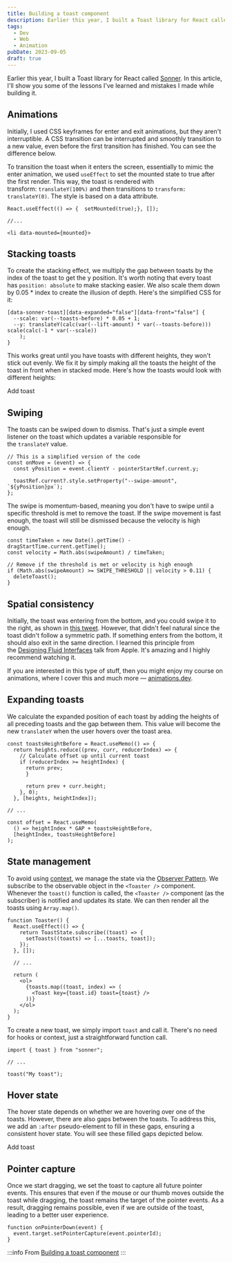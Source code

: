 ```yaml
---
title: Building a toast component
description: Earlier this year, I built a Toast library for React called Sonner. In this article, I'll show you some of the lessons I've learned and mistakes I made while building it.
tags:
  - Dev
  - Web
  - Animation
pubDate: 2023-09-05
draft: true
---
```

Earlier this year, I built a Toast library for React called [Sonner](https://sonner.emilkowal.ski/). In this article, I'll show you some of the lessons I've learned and mistakes I made while building it.

## Animations

Initially, I used CSS keyframes for enter and exit animations, but they aren't interruptible. A CSS transition can be interrupted and smoothly transition to a new value, even before the first transition has finished. You can see the difference below.

To transition the toast when it enters the screen, essentially to mimic the enter animation, we used `useEffect` to set the mounted state to true after the first render. This way, the toast is rendered with transform: `translateY(100%)` and then transitions to `transform: translateY(0)`. The style is based on a data attribute.

```tsx
React.useEffect(() => {  setMounted(true);}, []); 

//... 

<li data-mounted={mounted}>
```

## Stacking toasts

To create the stacking effect, we multiply the gap between toasts by the index of the toast to get the y position. It's worth noting that every toast has `position: absolute` to make stacking easier. We also scale them down by 0.05 * index to create the illusion of depth. Here's the simplified CSS for it:

```tsx
[data-sonner-toast][data-expanded="false"][data-front="false"] {  
  --scale: var(--toasts-before) * 0.05 + 1;
  --y: translateY(calc(var(--lift-amount) * var(--toasts-before))) scale(calc(-1 * var(--scale))
    );
}
```

This works great until you have toasts with different heights, they won't stick out evenly. We fix it by simply making all the toasts the height of the toast in front when in stacked mode. Here's how the toasts would look with different heights:

Add toast


## Swiping

The toasts can be swiped down to dismiss. That's just a simple event listener on the toast which updates a variable responsible for the `translateY` value.

```tsx
// This is a simplified version of the code
const onMove = (event) => {
  const yPosition = event.clientY - pointerStartRef.current.y;

  toastRef.current?.style.setProperty("--swipe-amount", `${yPosition}px`);
};
```

The swipe is momentum-based, meaning you don't have to swipe until a specific threshold is met to remove the toast. If the swipe movement is fast enough, the toast will still be dismissed because the velocity is high enough.

```tsx
const timeTaken = new Date().getTime() - dragStartTime.current.getTime();
const velocity = Math.abs(swipeAmount) / timeTaken; 

// Remove if the threshold is met or velocity is high enough
if (Math.abs(swipeAmount) >= SWIPE_THRESHOLD || velocity > 0.11) {
  deleteToast();
}
```



## Spatial consistency

Initially, the toast was entering from the bottom, and you could swipe it to the right, as shown in [this tweet](https://twitter.com/emilkowalski_/status/1503372086038962178). However, that didn't feel natural since the toast didn't follow a symmetric path. If something enters from the bottom, it should also exit in the same direction. I learned this principle from the [Designing Fluid Interfaces](https://developer.apple.com/videos/play/wwdc2018/803/) talk from Apple. It's amazing and I highly recommend watching it.  
  
If you are interested in this type of stuff, then you might enjoy my course on animations, where I cover this and much more — [animations.dev](https://animations.dev/).



## Expanding toasts


We calculate the expanded position of each toast by adding the heights of all preceding toasts and the gap between them. This value will become the new `translateY` when the user hovers over the toast area.

```tsx
const toastsHeightBefore = React.useMemo(() => {
  return heights.reduce((prev, curr, reducerIndex) => {
    // Calculate offset up until current toast
    if (reducerIndex >= heightIndex) {
      return prev;
      }
                      
      return prev + curr.height;
    }, 0);
  }, [heights, heightIndex]); 

// ... 

const offset = React.useMemo(
  () => heightIndex * GAP + toastsHeightBefore,
  [heightIndex, toastsHeightBefore]
);
```

## State management

To avoid using [context](https://react.dev/reference/react/createContext), we manage the state via the [Observer Pattern](https://javascriptpatterns.vercel.app/patterns/design-patterns/observer-pattern). We subscribe to the observable object in the `<Toaster />` component. Whenever the `toast()` function is called, the `<Toaster />` component (as the subscriber) is notified and updates its state. We can then render all the toasts using `Array.map()`.

```tsx
function Toaster() {
  React.useEffect(() => {
    return ToastState.subscribe((toast) => {
      setToasts((toasts) => [...toasts, toast]);
    });
  }, []);
            
  // ...
  
  return (
    <ol>
      {toasts.map((toast, index) => (
        <Toast key={toast.id} toast={toast} />
      ))}
    </ol>
  );
}
```

To create a new toast, we simply import `toast` and call it. There's no need for hooks or context, just a straightforward function call.

```tsx
import { toast } from "sonner"; 

// ... 

toast("My toast");
```


## Hover state

The hover state depends on whether we are hovering over one of the toasts. However, there are also gaps between the toasts. To address this, we add an `:after` pseudo-element to fill in these gaps, ensuring a consistent hover state. You will see these filled gaps depicted below.

Add toast

## Pointer capture

Once we start dragging, we set the toast to capture all future pointer events. This ensures that even if the mouse or our thumb moves outside the toast while dragging, the toast remains the target of the pointer events. As a result, dragging remains possible, even if we are outside of the toast, leading to a better user experience.

```tsx
function onPointerDown(event) {
  event.target.setPointerCapture(event.pointerId);
}
```


:::info
From [Building a toast component](https://emilkowal.ski/ui/building-a-toast-component)
:::